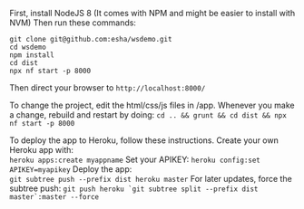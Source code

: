 First, install NodeJS 8 (It comes with NPM and might be easier to install with NVM)
Then run these commands:
```
git clone git@github.com:esha/wsdemo.git
cd wsdemo
npm install
cd dist
npx nf start -p 8000
```

Then direct your browser to ```http://localhost:8000/```

To change the project, edit the html/css/js files in /app.
Whenever you make a change, rebuild and restart by doing:
```cd .. && grunt && cd dist && npx nf start -p 8000```

To deploy the app to Heroku, follow these instructions.
Create your own Heroku app with:  
```heroku apps:create myappname```
Set your APIKEY:
```heroku config:set APIKEY=myapikey```
Deploy the app:  
```git subtree push --prefix dist heroku master```
For later updates, force the subtree push:
```git push heroku `git subtree split --prefix dist master`:master --force```
